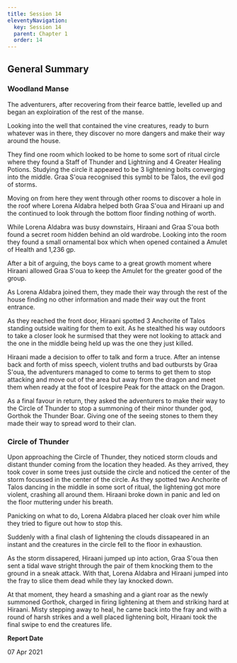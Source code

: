 ```yaml
---
title: Session 14
eleventyNavigation:
  key: Session 14
  parent: Chapter 1
  order: 14
---
```


## General Summary

### Woodland Manse

The adventurers, after recovering from their fearce battle, levelled up and began an exploiration of the rest of the manse.  

 Looking into the well that contained the vine creatures, ready to burn whatever was in there, they discover no more dangers and make their way around the house.  

 They find one room which looked to be home to some sort of ritual circle where they found a Staff of Thunder and Lightning and 4 Greater Healing Potions. Studying the circle it appeared to be 3 lightening bolts converging into the middle. Graa S'oua recognised this symbl to be Talos, the evil god of storms.  

 Moving on from here they went through other rooms to discover a hole in the roof where Lorena Aldabra helped both Graa S'oua and Hiraani up and the continued to look through the bottom floor finding nothing of worth.  

 While Lorena Aldabra was busy downstairs, Hiraani and Graa S'oua both found a secret room hidden behind an old wardrobe. Looking into the room they found a small ornamental box which when opened contained a Amulet of Health and 1,236 gp.  

 After a bit of arguing, the boys came to a great growth moment where Hiraani allowed Graa S'oua to keep the Amulet for the greater good of the group.  

 As Lorena Aldabra joined them, they made their way through the rest of the house finding no other information and made their way out the front entrance.  

 As they reached the front door, Hiraani spotted 3 Anchorite of Talos standing outside waiting for them to exit. As he stealthed his way outdoors to take a closer look he surmised that they were not looking to attack and the one in the middle being held up was the one they just killed.  

 Hiraani made a decision to offer to talk and form a truce. After an intense back and forth of miss speech, violent truths and bad outbursts by Graa S'oua, the adventurers managed to come to terms to get them to stop attacking and move out of the area but away from the dragon and meet them when ready at the foot of Icespire Peak for the attack on the Dragon.  

 As a final favour in return, they asked the adventurers to make their way to the Circle of Thunder to stop a summoning of their minor thunder god, Gorthok the Thunder Boar. Giving one of the seeing stones to them they made their way to spread word to their clan.  

### Circle of Thunder

Upon approaching the Circle of Thunder, they noticed storm clouds and distant thunder coming from the location they headed. As they arrived, they took cover in some trees just outside the circle and noticed the center of the storm focussed in the center of the circle. As they spotted two Anchorite of Talos dancing in the middle in some sort of ritual, the lightening got more violent, crashing all around them. Hiraani broke down in panic and led on the floor muttering under his breath.  

 Panicking on what to do, Lorena Aldabra placed her cloak over him while they tried to figure out how to stop this.  

 Suddenly with a final clash of lightening the clouds dissapeared in an instant and the creatures in the circle fell to the floor in exhaustion.  

 As the storm dissapered, Hiraani jumped up into action, Graa S'oua then sent a tidal wave stright through the pair of them knocking them to the ground in a sneak attack. With that, Lorena Aldabra and Hiraani jumped into the fray to slice them dead while they lay knocked down.  

 At that moment, they heard a smashing and a giant roar as the newly summoned Gorthok, charged in firing lightening at them and striking hard at Hiraani. Misty stepping away to heal, he came back into the fray and with a round of harsh strikes and a well placed lightening bolt, Hiraani took the final swipe to end the creatures life.

**Report Date**

07 Apr 2021
